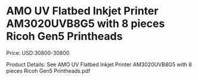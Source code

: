# AMO UV Flatbed Inkjet Printer AM3020UVB8G5 with 8 pieces Ricoh Gen5 Printheads

Price: USD:30800-30800

Product Details: See AMO UV Flatbed Inkjet Printer AM3020UVB8G5 with 8 pieces Ricoh Gen5 Printheads.pdf